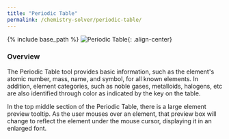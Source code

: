 ```yaml
---
title: "Periodic Table"
permalink: /chemistry-solver/periodic-table/
---
```

{% include base_path %}
![Periodic Table]({{base_path}}/images/portfolio/chemistry-solver/periodic-table.png){: .align-center}

### Overview
The Periodic Table tool provides basic information, such as the element's atomic number, mass, name, and symbol, for all known elements. In addition, element categories, such as noble gases, metalloids, halogens, etc are also identified through color as indicated by the key on the table.

In the top middle section of the Periodic Table, there is a large element preview tooltip. As the user mouses over an element, that preview box will change to reflect the element under the mouse cursor, displaying it in an enlarged font.
